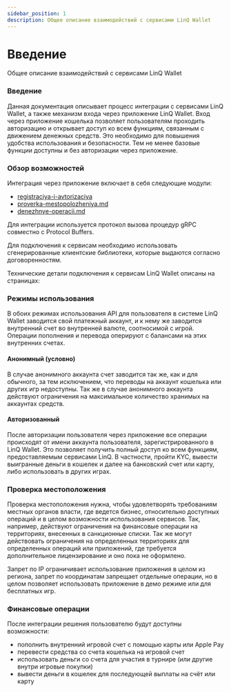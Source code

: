 ```yaml
---
sidebar_position: 1
description: Общее описание взаимодействий с сервисами LinQ Wallet
---
```


# Введение

Общее описание взаимодействий с сервисами LinQ Wallet

### Введение

Данная документация описывает процесс интеграции с сервисами LinQ Wallet, а также механизм входа через приложение LinQ Wallet. Вход через приложение кошелька позволяет пользователям проходить авторизацию и открывает доступ ко всем функциям, связанным с движением денежных средств. Это необходимо для повышения удобства использования и безопасности. Тем не менее базовые функции доступны и без авторизации через приложение.

### Обзор возможностей

Интеграция через приложение включает в себя следующие модули:

* [registraciya-i-avtorizaciya](modules/auth.md "mention")
* [proverka-mestopolozheniya.md](modules/location.md "mention")
* [denezhnye-operacii.md](modules/money.md "mention")

Для интеграции используется протокол вызова процедур gRPC совместно с Protocol Buffers.&#x20;

Для подключения к сервисам необходимо использовать сгенерированные клиентские библиотеки, которые выдаются согласно договоренностям.

Технические детали подключения к сервисам LinQ Wallet описаны на страницах:

<!-- * &#x20;[bystryi-start.md](bystryi-start.md "mention") -->

### Режимы использования

В обоих режимах использования API для пользователя в системе LinQ Wallet заводится свой платежный аккаунт, и к нему же заводится внутренний счет во внутренней валюте, соотносимой с игрой. Операции пополнения и перевода оперируют с балансами на этих внутренних счетах.

#### Анонимный (условно)

В случае анонимного аккаунта счет заводится так же, как и для обычного, за тем исключением, что переводы на аккаунт кошелька или других игр недоступны. Так же в случае анонимного аккаунта действуют ограничения на максимальное количество хранимых на аккаунтах средств.

#### Авторизованный

После авторизации пользователя через приложение все операции происходят от имени аккаунта пользователя, зарегистрированного в LinQ Wallet. Это позволяет получить полный доступ ко всем функциям, предоставляемым сервисами LinQ. В частности, пройти KYC, вывести выигранные деньги в кошелек и далее на банковский счет или карту, либо использовать в других играх.

### Проверка местоположения

Проверка местоположения нужна, чтобы удовлетворять требованиям местных органов власти, где ведется бизнес, относительно доступных операций и в целом возможности использования сервисов. Так, например, действуют ограничения на финансовые операции на территориях, внесенных в санкционные списки. Так же могут действовать ограничения на определенных территориях для определенных операций или приложений, где требуется дополнительное лицензирование и оно пока не оформлено.

Запрет по IP ограничивает использование приложения в целом из региона, запрет по координатам запрещает отдельные операции, но в целом позволяет использовать приложение в демо режиме или для бесплатных игр.

### Финансовые операции

После интеграции решения пользователю будут доступны возможности:

* пополнить внутренний игровой счет с помощью карты или Apple Pay
* перевести средства со счета кошелька на игровой счет
* использовать деньги со счета для участия в турнире (или другие внутри игровые покупки)
* вывести деньги в кошелек для последующей выплаты на счёт или карту
